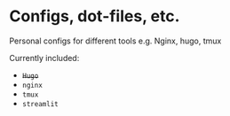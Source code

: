 # Configs, dot-files, etc.
Personal configs for different tools e.g. Nginx, hugo, tmux


Currently included:
- ~~`Hugo`~~
- `nginx`
- `tmux`
- `streamlit`
